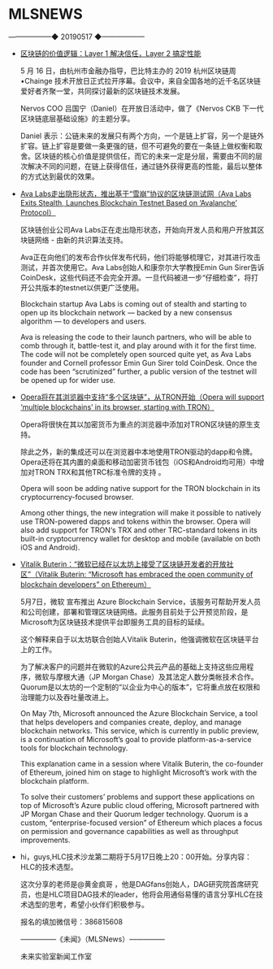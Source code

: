 # ​MLSNEWS
——————◆
20190517
◆——————
* [区块链的价值逻辑：Layer 1 解决信任，Layer 2 搞定性能](https://talk.nervos.org/t/nervos-2019/1792)

  5 月 16 日，由杭州市金融办指导，巴比特主办的 2019 杭州区块链周•Chainge 技术开放日正式拉开序幕。会议中，来自全国各地的近千名区块链爱好者齐聚一堂，共同探讨最新的区块链技术发展。

  Nervos COO 吕国宁（Daniel）在开放日活动中，做了《Nervos CKB 下一代区块链底层基础设施》的主题分享。

  Daniel 表示：公链未来的发展只有两个方向，一个是链上扩容，另一个是链外扩容。链上扩容是要做一条更强的链，但不可避免的要在一条链上做权衡和取舍。区块链的核心价值是提供信任，而它的未来一定是分层，需要由不同的层次解决不同的问题，在链上获得信任，通过链外获得更高的性能，最后以整体的方式达到最优的效果。
* [Ava Labs走出隐形状态，推出基于“雪崩”协议的区块链测试网（Ava Labs Exits Stealth, Launches Blockchain Testnet Based on ‘Avalanche’ Protocol）](https://www.coindesk.com/ava-labs-exits-stealth-launches-blockchain-testnet-based-on-avalanche-protocol)

  区块链创业公司Ava Labs正在走出隐形状态，开始向开发人员和用户开放其区块链网络 - 由新的共识算法支持。

  Ava正在向他们的发布合作伙伴发布代码，他们将能够梳理它，对其进行攻击测试，并首次使用它。Ava Labs创始人和康奈尔大学教授Emin Gun Sirer告诉CoinDesk，这些代码还不会完全开源。一旦代码被进一步“仔细检查”，将打开公共版本的testnet以供更广泛使用。

  Blockchain startup Ava Labs is coming out of stealth and starting to open up its blockchain network — backed by a new consensus algorithm — to developers and users.

  Ava is releasing the code to their launch partners, who will be able to comb through it, battle-test it, and play around with it for the first time. The code will not be completely open sourced quite yet, as Ava Labs founder and Cornell professor Emin Gun Sirer told CoinDesk. Once the code has been “scrutinized” further, a public version of the testnet will be opened up for wider use.
* [Opera将在其浏览器中支持“多个区块链”，从TRON开始（Opera will support ‘multiple blockchains’ in its browser, starting with TRON）](https://thenextweb.com/hardfork/2019/05/15/opera-blockchain-cryptocurrency-tron/)

  Opera将很快在其以加密货币为重点的浏览器中添加对TRON区块链的原生支持。

  除此之外，新的集成还可以在浏览器中本地使用TRON驱动的dapp和令牌。Opera还将在其内置的桌面和移动加密货币钱包（iOS和Android均可用）中增加对TRON TRX和其他TRC标准令牌的支持  。

  Opera will soon be adding native support for the TRON blockchain in its cryptocurrency-focused browser.

  Among other things, the new integration will make it possible to natively use TRON-powered dapps and tokens within the browser. Opera will also add support for TRON‘s TRX and other TRC-standard tokens in its built-in cryptocurrency wallet for desktop and mobile (available on both iOS and Android).
* [Vitalik Buterin：“微软已经在以太坊上接受了区块链开发者的开放社区”（Vitalik Buterin: “Microsoft has embraced the open community of blockchain developers” on Ethereum）](https://cryptoslate.com/vitalik-buterin-microsoft-has-embraced-the-open-community-of-blockchain-developers-on-ethereum/)

  5月7日，微软  宣布推出 Azure Blockchain Service，该服务可帮助开发人员和公司创建，部署和管理区块链网络。此服务目前处于公开预览阶段，是Microsoft为区块链技术提供平台即服务工具的目标的延续。

  这个解释来自于以太坊联合创始人Vitalik Buterin，他强调微软在区块链平台上的工作。

  为了解决客户的问题并在微软的Azure公共云产品的基础上支持这些应用程序，微软与摩根大通（JP Morgan Chase）及其法定人数分类帐技术合作。Quorum是以太坊的一个定制的“以企业为中心的版本”，它将重点放在权限和治理能力以及吞吐量改进上。

  On May 7th, Microsoft announced the Azure Blockchain Service, a tool that helps developers and companies create, deploy, and manage blockchain networks. This service, which is currently in public preview, is a continuation of Microsoft’s goal to provide platform-as-a-service tools for blockchain technology.

  This explanation came in a session where Vitalik Buterin, the co-founder of Ethereum, joined him on stage to highlight Microsoft’s work with the blockchain platform.

  To solve their customers’ problems and support these applications on top of Microsoft’s Azure public cloud offering, Microsoft partnered with JP Morgan Chase and their Quorum ledger technology. Quorum is a custom, “enterprise-focused version” of Ethereum which places a focus on permission and governance capabilities as well as throughput improvements.
* hi，guys,HLC技术沙龙第二期将于5月17日晚上20：00开始。分享内容：HLC的技术选型。

  这次分享的老师是@黄金疯哥 ，他是DAGfans创始人，DAG研究院首席研究员，也是HLC项目DAG技术的leader，他将会用通俗易懂的语言分享HLC在技术选型的思考，希望小伙伴们积极参与。

  报名的填加微信号：386815608
  
  —————《未闻》（MLSNews）—————
            
    未来实验室新闻工作室